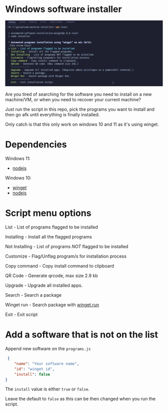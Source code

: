 # Windows software installer

![App menu](img/app-menu.png)

Are you tired of searching for the software you need to install on a new machine/VM, or when you need to recover your current machine?

Just run the script in this repo, pick the programs you want to install and then go afk until everything is finally installed.

Only catch is that this only work on windows 10 and 11 as it's using winget.

# Dependencies
Windows 11:
- [nodejs](https://nodejs.org/en/)

Windows 10:
- [winget](https://github.com/microsoft/winget-cli/releases/download/v1.3.2091/Microsoft.DesktopAppInstaller_8wekyb3d8bbwe.msixbundle)
- [nodejs](https://nodejs.org/en/)

# Script menu options

List - List of programs flagged to be installed

Installing - Install all the flagged programs

Not Installing - List of programs *NOT* flagged to be installed

Customize - Flag/Unflag program/s for installation process

Copy command - Copy install command to clipboard

QR Code - Generate qrcode, max size 2.9 kb

Upgrade - Upgrade all installed apps.

Search - Search a package

Winget run - Search package with [winget.run](https://winget.run/)

Exit - Exit script

# Add a software that is not on the list

Append new software on the ```programs.js```

```json
 {
    "name": "Your software name",
    "id": "winget id",
    "install": false
}
```

The ```install``` value is either ```true``` or ```false```.

Leave the default to ```false``` as this can be then changed when you run the script.